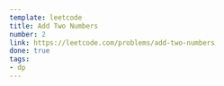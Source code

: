 ```yaml
---
template: leetcode
title: Add Two Numbers
number: 2
link: https://leetcode.com/problems/add-two-numbers
done: true
tags:
- dp
---
```


